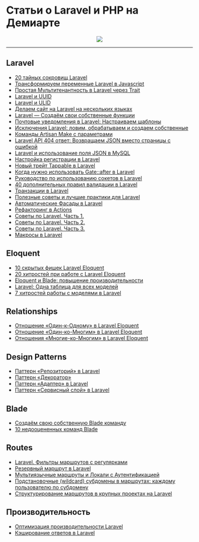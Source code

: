 Статьи о Laravel и PHP на Демиарте
====

<p align="center">
    <img src="https://avatars3.githubusercontent.com/u/48979244?v=3&s=200">
</p>

---
## Laravel
+ [20 тайных сокровищ Laravel](https://laravel.demiart.ru/20-tajnyh-sokrovishh-laravel/)
+ [Трансформируем переменные Laravel в Javascript](https://laravel.demiart.ru/transformiruem-peremennye-laravel-php-v-javascript/)
+ [Простая Мультитенантность в Laravel через Trait](https://laravel.demiart.ru/prostaya-multitenantnost-v-laravel-cherez-trait/)
+ [Laravel и UUID](https://laravel.demiart.ru/laravel-uuid/)
+ [Laravel и ULID](https://laravel.demiart.ru/laravel-i-ulid/)
+ [Делаем сайт на Laravel на нескольких языках](https://laravel.demiart.ru/delaem-sajt-na-laravel-na-neskolkih-yazykah/)
+ [Laravel — Создаём свои собственные функции](https://laravel.demiart.ru/laravel-sozdayom-svoi-sobstvennye-funktsii/)
+ [Почтовые уведомления в Laravel: Настраиваем шаблоны](https://laravel.demiart.ru/pochtovye-uvedomleniya-v-laravel-nastraivaem-shablony/)
+ [Исключения Laravel: ловим, обрабатываем и создаем собственные](https://laravel.demiart.ru/isklyucheniya-laravel-lovim-obrabatyvaem-i-sozdaem-sobstvennye/)
+ [Команды Artisan Make с параметрами](https://laravel.demiart.ru/komandy-artisan-make-s-parametrami/)
+ [Laravel API 404 ответ: Возвращаем JSON вместо страницы с ошибкой](https://laravel.demiart.ru/laravel-api-404-otvet-vozvrashhaem-json-vmesto-stranitsy-s-oshibkoj/)
+ [Laravel и использование поля JSON в MySQL](https://laravel.demiart.ru/laravel-mysql-json/)
+ [Настройка регистрации в Laravel](https://laravel.demiart.ru/laravel-customize-registration/)
+ [Новый трейт Tappable в Laravel](https://laravel.demiart.ru/trait-tappable-laravel/)
+ [Когда нужно использовать Gate::after в Laravel](https://laravel.demiart.ru/gate-after-laravel/)
+ [Руководство по использованию сокетов в Laravel](https://laravel.demiart.ru/sockets-laravel-guide/)
+ [40 дополнительных правил валидации в Laravel](https://laravel.demiart.ru/additional-validation-rules/)
+ [Транзакции в Laravel](https://laravel.demiart.ru/transactions/)
+ [Полезные советы и лучшие практики для Laravel](https://laravel.demiart.ru/best-practices/)
+ [Автоматические Фасады в Laravel](https://laravel.demiart.ru/automatic-facades/)
+ [Рефакторинг в Actions](https://laravel.demiart.ru/refactoring-to-actions/)
+ [Советы по Laravel. Часть 1.](https://laravel.demiart.ru/tips-1/)
+ [Советы по Laravel. Часть 2.](https://laravel.demiart.ru/tips-2/)
+ [Советы по Laravel. Часть 3.](https://laravel.demiart.ru/tips-3/)
+ [Макросы в Laravel](https://laravel.demiart.ru/macros/)

## Eloquent
+ [10 скрытых фишек Laravel Eloquent](https://laravel.demiart.ru/10-skrytyh-fishek-laravel-eloquent/)
+ [20 хитростей при работе с Laravel Eloquent](https://laravel.demiart.ru/20-hitrostej-pri-rabote-s-laravel-eloquent/)
+ [Eloquent и Blade: повышение производительности](https://laravel.demiart.ru/eloquent-i-blade-sovety-po-povysheniyu-proizvoditelnosti/)
+ [Laravel: Одна таблица для всех моделей](https://laravel.demiart.ru/laravel-odna-tablitsa-dlya-vseh-modelej/)
+ [7 хитростей работы с моделями в Laravel](https://laravel.demiart.ru/7-things-laravel-model/)

## Relationships
+ [Отношение «Один-к-Одному» в Laravel Eloquent](https://laravel.demiart.ru/one-to-one-relationship/)
+ [Отношение «Один-ко-Многим» в Laravel Eloquent](https://laravel.demiart.ru/one-to-many-relationship/)
+ [Отношения «Многие-ко-Многим» в Laravel Eloquent](https://laravel.demiart.ru/many-to-many-relationship/)

## Design Patterns
+ [Паттерн «Репозиторий» в Laravel](https://laravel.demiart.ru/repository-design-pattern/)
+ [Паттерн «Декоратор»](https://laravel.demiart.ru/decorator-design-pattern/)
+ [Паттерн «Адаптер» в Laravel](https://laravel.demiart.ru/adapter-design-pattern/)
+ [Паттерн «Сервисный слой» в Laravel](https://laravel.demiart.ru/service-layer-design-pattern/)

## Blade
+ [Создаём свою собственную Blade команду](https://laravel.demiart.ru/sozdayom-svoyu-sobstvennuyu-blade-komandu-na-primere-br2nl-v-laravel/)
+ [10 недооцененных команд Blade](https://laravel.demiart.ru/10-nedootsenennyh-komand-blade/)

## Routes
+ [Laravel. Фильтры маршрутов с регулярками](https://laravel.demiart.ru/laravel-filtry-marshrutov-s-regulyarnymi-vyrazheniyami/)
+ [Резервный маршрут в Laravel](https://laravel.demiart.ru/rezervnyj-marshrut-v-laravel/)
+ [Мультиязычные маршруты и Локали с Аутентификацией](https://laravel.demiart.ru/multi-language-routes-and-locales-with-auth/)
+ [Подстановочные (wildcard) субдомены в маршрутах: каждому пользователю по субдомену](https://laravel.demiart.ru/wildcard-subdomain-for-every-user/)
+ [Структурирование маршрутов в крупных проектах на Laravel](https://laravel.demiart.ru/structure-routes-in-large-projects/)

## Производительность
+ [Оптимизация производительности Laravel](https://laravel.demiart.ru/performance-optimization-laravel/)
+ [Кэширование ответов в Laravel](https://laravel.demiart.ru/caching-response-laravel/)
